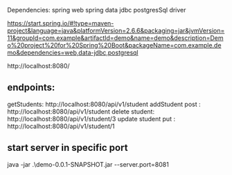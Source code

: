 
Dependencies:
spring web
spring data jdbc
postgresSql driver

https://start.spring.io/#!type=maven-project&language=java&platformVersion=2.6.6&packaging=jar&jvmVersion=11&groupId=com.example&artifactId=demo&name=demo&description=Demo%20project%20for%20Spring%20Boot&packageName=com.example.demo&dependencies=web,data-jdbc,postgresql

http://localhost:8080/

## endpoints:
getStudents: http://localhost:8080/api/v1/student
addStudent post : http://localhost:8080/api/v1/student
delete student: http://localhost:8080/api/v1/student/3
update student put : http://localhost:8080/api/v1/student/1

## start server in specific port
java -jar .\demo-0.0.1-SNAPSHOT.jar --server.port=8081
